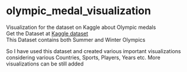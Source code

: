 # olympic_medal_visualization
Visualization for the dataset on Kaggle about Olympic medals  
Get the Dataset at [Kaggle dataset](https://www.kaggle.com/the-guardian/olympic-games)  
This Dataset contains both Summer and Winter Olympics

So I have used this dataset and created various important visualizations considering various Countries, Sports, Players, Years etc.
More visualizations can be still added

